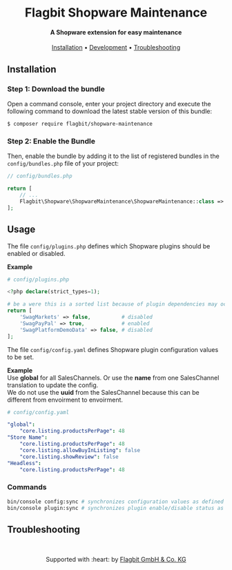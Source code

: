 <h1 align="center">
  Flagbit Shopware Maintenance
  <br>
</h1>

<h4 align="center">A Shopware extension for easy maintenance</h4>

<p align="center">
  <a href="#installation">Installation</a> •
  <a href="#development">Development</a> •
  <a href="#troubleshooting">Troubleshooting</a>
</p>

## Installation

### Step 1: Download the bundle

Open a command console, enter your project directory and execute the
following command to download the latest stable version of this bundle:

```console
$ composer require flagbit/shopware-maintenance
```

### Step 2: Enable the Bundle

Then, enable the bundle by adding it to the list of registered bundles
in the `config/bundles.php` file of your project:

```php
// config/bundles.php

return [
    // ...
    Flagbit\Shopware\ShopwareMaintenance\ShopwareMaintenance::class => ['all' => true],
];
```

## Usage

The file `config/plugins.php` defines which Shopware plugins should be enabled or disabled.

**Example**

```php
# config/plugins.php

<?php declare(strict_types=1);

# be a were this is a sorted list because of plugin dependencies may occur
return [
    'SwagMarkets' => false,          # disabled
    'SwagPayPal' => true,            # enabled
    'SwagPlatformDemoData' => false, # disabled
];

```

The file `config/config.yaml` defines Shopware plugin configuration values to be set.

**Example**  
Use **global** for all SalesChannels. Or use the **name** from one SalesChannel translation to update the config.  
We do not use the **uuid** from the SalesChannel because this can be different from envoirment to envoirment.
```yaml
# config/config.yaml

"global":
    "core.listing.productsPerPage": 48
"Store Name":
    "core.listing.productsPerPage": 48
    "core.listing.allowBuyInListing": false
    "core.listing.showReview": false
"Headless":
    "core.listing.productsPerPage": 48

```

### Commands

```bash
bin/console config:sync # synchronizes configuration values as defined in config/config.yaml
bin/console plugin:sync # synchronizes plugin enable/disable status as defined in config/plugins.php 
```

## Troubleshooting

<br>

<p align="center">
Supported with :heart: by <a href="https://www.flagbit.de">Flagbit GmbH & Co. KG</a>
</p>
